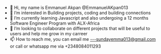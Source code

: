 - 👋 Hi, my name is Emmanuel Akpan @EmmanuelAKpan013
- 👀 I’m interested in Building projects, coding and building connections
- 🌱 I’m currently learning Javascript and also undergoing a 12 months Software Engineer Program with ALX-Africa
- 💞️ I’m looking to collaborate on different projects that will be useful to users and help me grow in my carreer
- 📫 How to reach me, you can email me ---sundayemma013@gmail.com or call or whatsapp me via +2348084011293

<!---
EmmanuelAKpan013/EmmanuelAKpan013 is a ✨ special ✨ repository because its `README.md` (this file) appears on your GitHub profile.
You can click the Preview link to take a look at your changes.
--->
